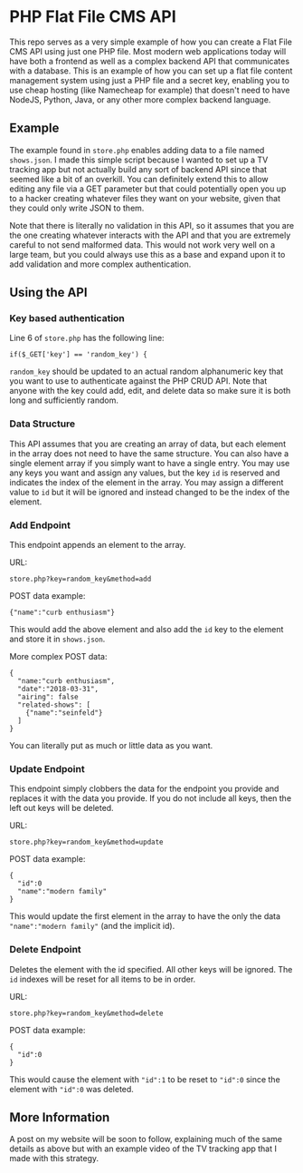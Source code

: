 # PHP Flat File CMS API
This repo serves as a very simple example of how you can create a Flat File CMS API using just one PHP file. Most modern web applications today will have both a frontend as well as a complex backend API that communicates with a database. This is an example of how you can set up a flat file content management system using just a PHP file and a secret key, enabling you to use cheap hosting (like Namecheap for example) that doesn't need to have NodeJS, Python, Java, or any other more complex backend language.

## Example
The example found in `store.php` enables adding data to a file named `shows.json`. I made this simple script because I wanted to set up a TV tracking app but not actually build any sort of backend API since that seemed like a bit of an overkill. You can definitely extend this to allow editing any file via a GET parameter but that could potentially open you up to a hacker creating whatever files they want on your website, given that they could only write JSON to them.

Note that there is literally no validation in this API, so it assumes that you are the one creating whatever interacts with the API and that you are extremely careful to not send malformed data. This would not work very well on a large team, but you could always use this as a base and expand upon it to add validation and more complex authentication.

## Using the API
### Key based authentication
Line 6 of `store.php` has the following line:

```
if($_GET['key'] == 'random_key') {
```

`random_key` should be updated to an actual random alphanumeric key that you want to use to authenticate against the PHP CRUD API. Note that anyone with the key could add, edit, and delete data so make sure it is both long and sufficiently random.

### Data Structure
This API assumes that you are creating an array of data, but each element in the array does not need to have the same structure. You can also have a single element array if you simply want to have a single entry. You may use any keys you want and assign any values, but the key `id` is reserved and indicates the index of the element in the array. You may assign a different value to `id` but it will be ignored and instead changed to be the index of the element.

### Add Endpoint
This endpoint appends an element to the array.

URL:

```
store.php?key=random_key&method=add
```

POST data example:
```
{"name":"curb enthusiasm"}
```
This would add the above element and also add the `id` key to the element and store it in `shows.json`.

More complex POST data:
```
{
  "name:"curb enthusiasm",
  "date":"2018-03-31",
  "airing": false
  "related-shows": [
    {"name":"seinfeld"}
  ]
}
```
You can literally put as much or little data as you want.

### Update Endpoint
This endpoint simply clobbers the data for the endpoint you provide and replaces it with the data you provide. If you do not include all keys, then the left out keys will be deleted.

URL:
```
store.php?key=random_key&method=update
```

POST data example:

```
{
  "id":0
  "name":"modern family"
}
```
This would update the first element in the array to have the only the data ``"name":"modern family"`` (and the implicit id).

### Delete Endpoint
Deletes the element with the id specified. All other keys will be ignored. The `id` indexes will be reset for all items to be in order.

URL:
```
store.php?key=random_key&method=delete
```

POST data example:

```
{
  "id":0
}
```
This would cause the element with `"id":1` to be reset to `"id":0` since the element with `"id":0` was deleted.

## More Information
A post on my website will be soon to follow, explaining much of the same details as above but with an example video of the TV tracking app that I made with this strategy. 
